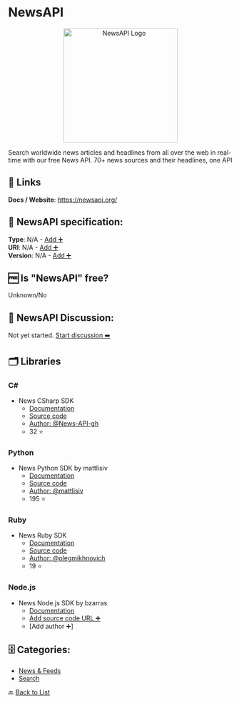 # NewsAPI
<p align="center">
    <img width="256" src="https://raw.githubusercontent.com/apis-list/apis-list/main/apis/newsapi/logo_256x256.png" alt="NewsAPI Logo"/>
</p>
Search worldwide news articles and headlines from all over the web in real-time with our free News API. 70+ news sources and their headlines, one API

##  🔗 Links
**Docs / Website**: https://newsapi.org/

## 🧬 NewsAPI specification:
**Type**: N/A - [Add ➕](https://github.com/apis-list/apis-list/edit/main/apis-list.yaml)  
**URI**: N/A - [Add ➕](https://github.com/apis-list/apis-list/edit/main/apis-list.yaml)  
**Version**: N/A - [Add ➕](https://github.com/apis-list/apis-list/edit/main/apis-list.yaml)

## 🆓 Is "NewsAPI" free?
Unknown/No  

## 💬 NewsAPI Discussion:
Not yet started. [Start discussion ➡️](https://github.com/apis-list/apis-list/discussions/new)

## 🗂️ Libraries
### C#
- News CSharp SDK 
    - [Documentation](https://newsapi.org/docs/client-libraries/csharp)
    - [Source code](https://github.com/News-API-gh/News-API-csharp)
    - [Author: @News-API-gh](https://github.com/News-API-gh)
    - 32 ⭐

### Python
- News Python SDK by mattlisiv
    - [Documentation](https://newsapi.org/docs/client-libraries/python)
    - [Source code](https://github.com/mattlisiv/newsapi-python)
    - [Author: @mattlisiv](https://github.com/mattlisiv)
    - 195 ⭐

### Ruby
- News Ruby SDK 
    - [Documentation](https://newsapi.org/docs/client-libraries/ruby)
    - [Source code](https://github.com/olegmikhnovich/News-API-ruby)
    - [Author: @olegmikhnovich](https://github.com/olegmikhnovich)
    - 19 ⭐

### Node.js
- News Node.js SDK by bzarras
    - [Documentation](https://newsapi.org/docs/client-libraries/node-js)
    - [Add source code URL ➕]()
    - [Add author ➕]


## 🗄️ Categories:
- [News & Feeds](https://github.com/apis-list/apis-list#news--feeds-)
- [Search](https://github.com/apis-list/apis-list#search-)

🔙  [Back to List](https://github.com/apis-list/apis-list)

